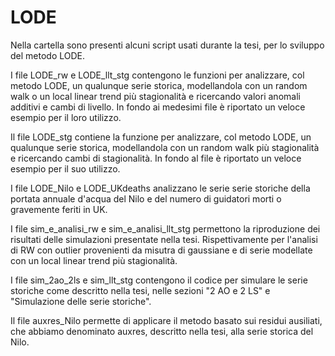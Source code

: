 # LODE
Nella cartella sono presenti alcuni script usati durante la tesi, per lo sviluppo del metodo LODE.

I file LODE_rw e LODE_llt_stg contengono le funzioni per analizzare, col metodo LODE, un qualunque serie storica, modellandola con un random walk o un local linear trend più stagionalità e ricercando valori anomali additivi e cambi di livello. In fondo ai medesimi file è riportato un veloce esempio per il loro utilizzo.

Il file LODE_stg contiene la funzione per analizzare, col metodo LODE, un qualunque serie storica, modellandola con un random walk più stagionalità e ricercando cambi di stagionalità. In fondo al file è riportato un veloce esempio per il suo utilizzo.

I file LODE_Nilo e LODE_UKdeaths analizzano le serie serie storiche della portata annuale d'acqua del Nilo e del numero di guidatori morti o gravemente feriti in UK.

I file sim_e_analisi_rw e sim_e_analisi_llt_stg permettono la riproduzione dei risultati delle simulazioni presentate nella tesi. Rispettivamente per l'analisi di RW con outlier provenienti da misutra di gaussiane e di serie modellate con un local linear trend più stagionalità.

I file sim_2ao_2ls e sim_llt_stg contengono il codice per simulare le serie storiche come descritto nella tesi, nelle sezioni "2 AO e 2 LS" e "Simulazione delle serie storiche".

Il file auxres_Nilo permette di applicare il metodo basato sui residui ausiliati, che abbiamo denominato auxres, descritto nella tesi, alla serie storica del Nilo.
